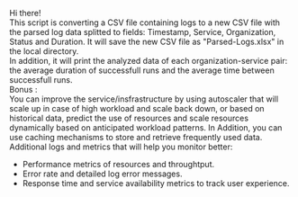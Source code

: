 Hi there!  
This script is converting a CSV file containing logs to a new CSV file with the parsed log data splitted to fields: Timestamp, Service, Organization, Status and Duration. It will save the new CSV file as "Parsed-Logs.xlsx" in the local directory.  
In addition, it will print the analyzed data of each organization-service pair: the average duration of successfull runs and the average time between successfull runs.  
Bonus :  
You can improve the service/insfrastructure by using autoscaler that will scale up in case of high workload and scale back down, or based on historical data, predict the use of resources and scale resources dynamically based on anticipated workload patterns. In Addition, you can use caching mechanisms to store and retrieve frequently used data.  
Additional logs and metrics that will help you monitor better:  
- Performance metrics of resources and throughtput.  
- Error rate and detailed log error messages.  
- Response time and service availability metrics to track user experience.
